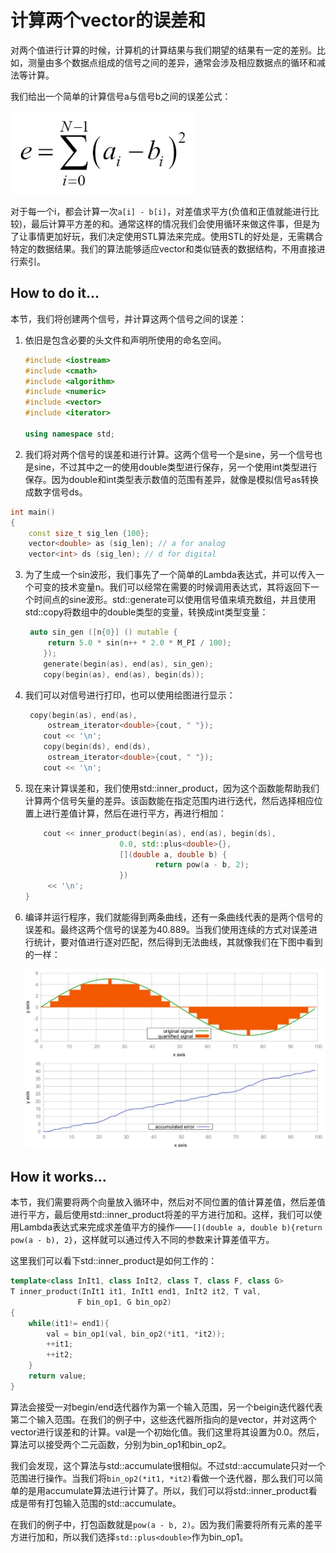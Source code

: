 # 计算两个vector的误差和

 对两个值进行计算的时候，计算机的计算结果与我们期望的结果有一定的差别。比如，测量由多个数据点组成的信号之间的差异，通常会涉及相应数据点的循环和减法等计算。

我们给出一个简单的计算信号a与信号b之间的误差公式：

![](../../images/chapter6/6-4-1.png)

对于每一个i，都会计算一次`a[i] - b[i]`，对差值求平方(负值和正值就能进行比较)，最后计算平方差的和。通常这样的情况我们会使用循环来做这件事，但是为了让事情更加好玩，我们决定使用STL算法来完成。使用STL的好处是，无需耦合特定的数据结果。我们的算法能够适应vector和类似链表的数据结构，不用直接进行索引。

## How to do it...

本节，我们将创建两个信号，并计算这两个信号之间的误差：

1. 依旧是包含必要的头文件和声明所使用的命名空间。

   ```c++
   #include <iostream>
   #include <cmath>
   #include <algorithm>
   #include <numeric>
   #include <vector>
   #include <iterator>

   using namespace std; 
   ```

2.  我们将对两个信号的误差和进行计算。这两个信号一个是sine，另一个信号也是sine，不过其中之一的使用double类型进行保存，另一个使用int类型进行保存。因为double和int类型表示数值的范围有差异，就像是模拟信号as转换成数字信号ds。

   ```c++
   int main()
   {
       const size_t sig_len {100};
       vector<double> as (sig_len); // a for analog
       vector<int> ds (sig_len); // d for digital
   ```

3. 为了生成一个sin波形，我们事先了一个简单的Lambda表达式，并可以传入一个可变的技术变量n。我们可以经常在需要的时候调用表达式，其将返回下一个时间点的sine波形。std::generate可以使用信号值来填充数组，并且使用std::copy将数组中的double类型的变量，转换成int类型变量：

   ```c++
   	auto sin_gen ([n{0}] () mutable {
       	return 5.0 * sin(n++ * 2.0 * M_PI / 100);
       });
       generate(begin(as), end(as), sin_gen);
       copy(begin(as), end(as), begin(ds));
   ```

4. 我们可以对信号进行打印，也可以使用绘图进行显示：

   ```c++
   	copy(begin(as), end(as),
       	ostream_iterator<double>{cout, " "});
       cout << '\n';
       copy(begin(ds), end(ds),
       	ostream_iterator<double>{cout, " "});
       cout << '\n'; 
   ```

5. 现在来计算误差和，我们使用std::inner_product，因为这个函数能帮助我们计算两个信号矢量的差异。该函数能在指定范围内进行迭代，然后选择相应位置上进行差值计算，然后在进行平方，再进行相加：

   ```c++
       cout << inner_product(begin(as), end(as), begin(ds),
       					0.0, std::plus<double>{},
       					[](double a, double b) {
      							return pow(a - b, 2);
       					})
       	<< '\n';
   }
   ```

6. 编译并运行程序，我们就能得到两条曲线，还有一条曲线代表的是两个信号的误差和。最终这两个信号的误差为40.889。当我们使用连续的方式对误差进行统计，要对值进行逐对匹配，然后得到无法曲线，其就像我们在下图中看到的一样：

   ![](../../images/chapter6/6-4-2.png)

## How it works...

本节，我们需要将两个向量放入循环中，然后对不同位置的值计算差值，然后差值进行平方，最后使用std::inner_product将差的平方进行加和。这样，我们可以使用Lambda表达式来完成求差值平方的操作——`[](double a, double b){return pow(a - b), 2}`，这样就可以通过传入不同的参数来计算差值平方。

这里我们可以看下std::inner_product是如何工作的：

```c++
template<class InIt1, class InIt2, class T, class F, class G>
T inner_product(InIt1 it1, InIt1 end1, InIt2 it2, T val,
			   F bin_op1, G bin_op2)
{
    while(it1!= end1){
        val = bin_op1(val, bin_op2(*it1, *it2));
        ++it1;
        ++it2;
    }
    return value;
}
```

算法会接受一对begin/end迭代器作为第一个输入范围，另一个beigin迭代器代表第二个输入范围。在我们的例子中，这些迭代器所指向的是vector，并对这两个vector进行误差和的计算。val是一个初始化值。我们这里将其设置为0.0。然后，算法可以接受两个二元函数，分别为bin_op1和bin_op2。

我们会发现，这个算法与std::accumulate很相似。不过std::accumulate只对一个范围进行操作。当我们将`bin_op2(*it1, *it2)`看做一个迭代器，那么我们可以简单的是用accumulate算法进行计算了。所以，我们可以将std::inner_product看成是带有打包输入范围的std::accumulate。

在我们的例子中，打包函数就是`pow(a - b, 2)`。因为我们需要将所有元素的差平方进行加和，所以我们选择`std::plus<double>`作为bin_op1。

